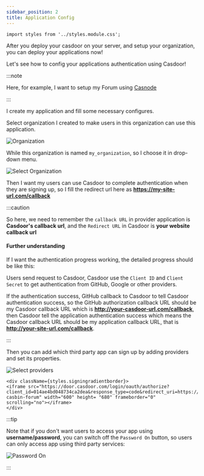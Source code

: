 ```yaml
---
sidebar_position: 2
title: Application Config
---
```


```mdx-code-block
import styles from '../styles.module.css';
```

After you deploy your casdoor on your server, and setup your organization, you can deploy your applications now!

Let's see how to config your applications authentication using Casdoor!

:::note

Here, for example, I want to setup my Forum using [Casnode](https://casnode.org)

:::

I create my application and fill some necessary configures.

Select organization I created to make users in this organization can use this application.

![Organization](/img/organization.png)

While this organization is named ```my_organization```, so I choose it in drop-down menu.

![Select Organization](/img/selectorganization.png)

Then I want my users can use Casdoor to complete authentication when they are signing up, so I fill the redirect url here as **https://my-site-url.com/callback**

:::caution

So here, we need to remember the `callback URL` in provider application is **Casdoor's callback url**, and the `Redirect URL` in Casdoor is **your website callback url**

#### Further understanding

If I want the authentication progress working, the detailed progress should be like this:

Users send request to Casdoor, Casdoor use the `Client ID` and `Client Secret` to get authentication from GitHub, Google or other providers.

If the authentication success, GitHub callback to Casdoor to tell Casdoor authentication success, so the GitHub authorization callback URL should be my Casdoor callback URL which is **http://your-casdoor-url.com/callback**, then Casdoor tell the application authentication success which means the Casdoor callback URL should be my application callback URL, that is **http://your-site-url.com/callback**.

:::

Then you can add which third party app can sign up by adding providers and set its properties.

![Select providers](/img/selectproviders.png)

```mdx-code-block
<div className={styles.signingradientborder}>
<iframe src="https://door.casdoor.com/login/oauth/authorize?client_id=014ae4bd048734ca2dea&response_type=code&redirect_uri=https://forum.casbin.com/callback&scope=read&state=app-casbin-forum" width="600" height= "680" frameborder="0" scrolling="no"></iframe>
</div>
```

:::tip

Note that if you don't want users to access your app using **username/password**, you can switch off the ```Password On``` button, so users can only access app using third party services:

![Password On](/img/PasswordOn.png)

:::